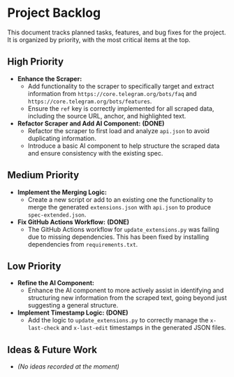 # Project Backlog

This document tracks planned tasks, features, and bug fixes for the project. It is organized by priority, with the most critical items at the top.

## High Priority

- **Enhance the Scraper:**
    - Add functionality to the scraper to specifically target and extract information from `https://core.telegram.org/bots/faq` and `https://core.telegram.org/bots/features`.
    - Ensure the `ref` key is correctly implemented for all scraped data, including the source URL, anchor, and highlighted text.
- **Refactor Scraper and Add AI Component:** **(DONE)**
    - Refactor the scraper to first load and analyze `api.json` to avoid duplicating information.
    - Introduce a basic AI component to help structure the scraped data and ensure consistency with the existing spec.

## Medium Priority

- **Implement the Merging Logic:**
    - Create a new script or add to an existing one the functionality to merge the generated `extensions.json` with `api.json` to produce `spec-extended.json`.
- **Fix GitHub Actions Workflow:** **(DONE)**
    - The GitHub Actions workflow for `update_extensions.py` was failing due to missing dependencies. This has been fixed by installing dependencies from `requirements.txt`.

## Low Priority

- **Refine the AI Component:**
    - Enhance the AI component to more actively assist in identifying and structuring new information from the scraped text, going beyond just suggesting a general structure.
- **Implement Timestamp Logic:** **(DONE)**
    - Add the logic to `update_extensions.py` to correctly manage the `x-last-check` and `x-last-edit` timestamps in the generated JSON files.

## Ideas & Future Work

- *(No ideas recorded at the moment)*

